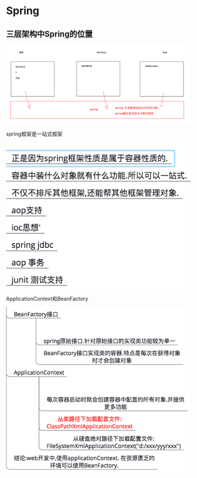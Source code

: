 # Spring

## 三层架构中Spring的位置

![](../../.gitbook/assets/image%20%2820%29.png)

spring框架是一站式框架

![](../../.gitbook/assets/image%20%2869%29.png)

ApplicationContext和BeanFactory

![](../../.gitbook/assets/image%20%2882%29.png)

